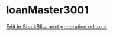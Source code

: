 # loanMaster3001

[Edit in StackBlitz next generation editor ⚡️](https://stackblitz.com/~/github.com/naurisbloks/loanMaster3001)